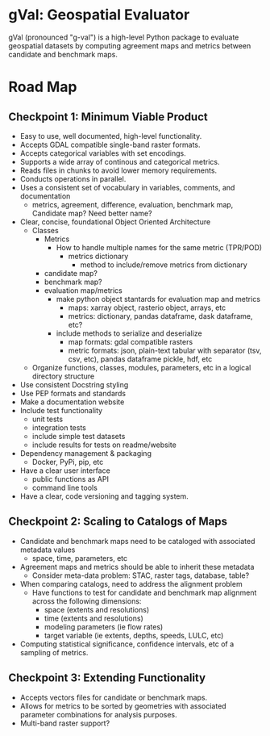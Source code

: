 # gVal: Geospatial Evaluator
gVal (pronounced "g-val") is a high-level Python package to evaluate geospatial datasets by computing agreement maps and metrics between candidate and benchmark maps.

# Road Map

## Checkpoint 1: Minimum Viable Product
- Easy to use, well documented, high-level functionality.
- Accepts GDAL compatible single-band raster formats.
- Accepts categorical variables with set encodings.
- Supports a wide array of continous and categorical metrics.
- Reads files in chunks to avoid lower memory requirements.
- Conducts operations in parallel.
- Uses a consistent set of vocabulary in variables, comments, and documentation
    - metrics, agreement, difference, evaluation, benchmark map, Candidate map? Need better name?
- Clear, concise, foundational Object Oriented Architecture
    - Classes
        - Metrics
            - How to handle multiple names for the same metric (TPR/POD)
                - metrics dictionary
                    - method to include/remove metrics from dictionary
        - candidate map?
        - benchmark map?
        - evaluation map/metrics
            - make python object stantards for evaluation map and metrics
                - maps: xarray object, rasterio object, arrays, etc
                - metrics: dictionary, pandas dataframe, dask dataframe, etc?
            - include methods to serialize and deserialize
                - map formats: gdal compatible rasters
                - metric formats: json, plain-text tabular with separator (tsv, csv, etc), pandas dataframe pickle, hdf, etc
     - Organize functions, classes, modules, parameters, etc in a logical directory structure
- Use consistent Docstring styling
- Use PEP formats and standards
- Make a documentation website
- Include test functionality
    - unit tests
    - integration tests
    - include simple test datasets
    - include results for tests on readme/website
- Dependency management & packaging
    - Docker, PyPi, pip, etc
- Have a clear user interface
    - public functions as API
    - command line tools
- Have a clear, code versioning and tagging system.

## Checkpoint 2: Scaling to Catalogs of Maps
- Candidate and benchmark maps need to be cataloged with associated metadata values
    - space, time, parameters, etc
- Agreement maps and metrics should be able to inherit these metadata 
    - Consider meta-data problem: STAC, raster tags, database, table?
- When comparing catalogs, need to address the alignment problem
    - Have functions to test for candidate and benchmark map alignment across the following dimensions:
        - space (extents and resolutions)
        - time (extents and resolutions)
        - modeling parameters (ie flow rates)
        - target variable (ie extents, depths, speeds, LULC, etc)
- Computing statistical significance, confidence intervals, etc of a sampling of metrics.

## Checkpoint 3: Extending Functionality
- Accepts vectors files for candidate or benchmark maps.
- Allows for metrics to be sorted by geometries with associated parameter combinations for analysis purposes.
- Multi-band raster support?
